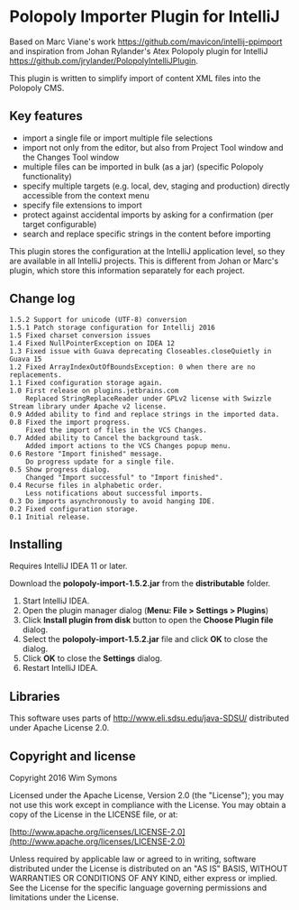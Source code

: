 # Polopoly Importer Plugin for IntelliJ

Based on Marc Viane's work <https://github.com/mavicon/intellij-ppimport> and inspiration
from Johan Rylander's Atex Polopoly plugin for IntelliJ <https://github.com/jrylander/PolopolyIntelliJPlugin>.

This plugin is written to simplify import of content XML files into the Polopoly CMS.

## Key features

* import a single file or import multiple file selections
* import not only from the editor, but also from Project Tool window and the Changes Tool window
* multiple files can be imported in bulk (as a jar) (specific Polopoly functionality)
* specify multiple targets (e.g. local, dev, staging and production) directly accessible from the context menu
* specify file extensions to import
* protect against accidental imports by asking for a confirmation (per target configurable)
* search and replace specific strings in the content before importing

This plugin stores the configuration at the IntelliJ application level, so they are available in all IntelliJ projects.
This is different from Johan or Marc's plugin, which store this information separately for each project.

## Change log

    1.5.2 Support for unicode (UTF-8) conversion
    1.5.1 Patch storage configuration for Intellij 2016
    1.5 Fixed charset conversion issues
    1.4 Fixed NullPointerException on IDEA 12
    1.3 Fixed issue with Guava deprecating Closeables.closeQuietly in Guava 15
    1.2 Fixed ArrayIndexOutOfBoundsException: 0 when there are no replacements.
    1.1 Fixed configuration storage again.
    1.0 First release on plugins.jetbrains.com
        Replaced StringReplaceReader under GPLv2 license with Swizzle Stream library under Apache v2 license.
    0.9 Added ability to find and replace strings in the imported data.
    0.8 Fixed the import progress.
        Fixed the import of files in the VCS Changes.
    0.7 Added ability to Cancel the background task.
        Added import actions to the VCS Changes popup menu.
    0.6 Restore "Import finished" message.
        Do progress update for a single file.
    0.5 Show progress dialog.
        Changed "Import successful" to "Import finished".
    0.4 Recurse files in alphabetic order.
        Less notifications about successful imports.
    0.3 Do imports asynchronously to avoid hanging IDE.
    0.2 Fixed configuration storage.
    0.1 Initial release.

## Installing

Requires IntelliJ IDEA 11 or later.

Download the **polopoly-import-1.5.2.jar** from the **distributable** folder.

1. Start IntelliJ IDEA.
2. Open the plugin manager dialog (**Menu: File > Settings > Plugins**)
3. Click **Install plugin from disk** button to open the **Choose Plugin file** dialog.
4. Select the **polopoly-import-1.5.2.jar** file and click **OK** to close the dialog.
5. Click **OK** to close the **Settings** dialog.
6. Restart IntelliJ IDEA.

## Libraries

This software uses parts of <http://www.eli.sdsu.edu/java-SDSU/>  distributed under Apache License 2.0.

## Copyright and license

Copyright 2016 Wim Symons

Licensed under the Apache License, Version 2.0 (the "License");
you may not use this work except in compliance with the License.
You may obtain a copy of the License in the LICENSE file, or at:

  [http://www.apache.org/licenses/LICENSE-2.0](http://www.apache.org/licenses/LICENSE-2.0)

Unless required by applicable law or agreed to in writing, software
distributed under the License is distributed on an "AS IS" BASIS,
WITHOUT WARRANTIES OR CONDITIONS OF ANY KIND, either express or implied.
See the License for the specific language governing permissions and
limitations under the License.
